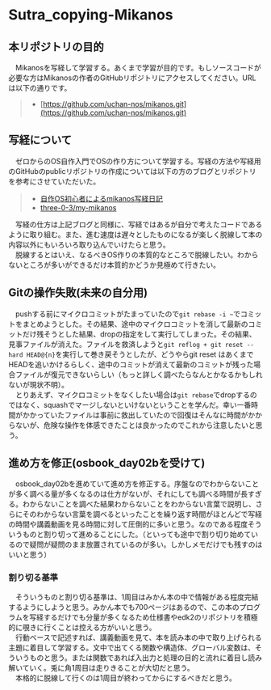 # Sutra_copying-Mikanos
## 本リポジトリの目的  
　Mikanosを写経して学習する。あくまで学習が目的です。もしソースコードが必要な方はMikanosの作者のGitHubリポジトリにアクセスしてください。URLは以下の通りです。  
> - [https://github.com/uchan-nos/mikanos.git](https://github.com/uchan-nos/mikanos.git)  

## 写経について
　ゼロからのOS自作入門でOSの作り方について学習する。写経の方法や写経用のGitHubのpublicリポジトリの作成については以下の方のブログとリポジトリを参考にさせていただいた。  
> - [自作OS初心者によるmikanos写経日記](https://zenn.dev/three/articles/2e736b8230e58b)  
> - [three-0-3/my-mikanos](https://github.com/three-0-3/my-mikanos)  

　写経の仕方は上記ブログと同様に、写経ではあるが自分で考えたコードであるように取り組む。また、進む速度は遅々としたものになるが楽しく脱線して本の内容以外にもいろいろ取り込んでいけたらと思う。  
　脱線するとはいえ、なるべきOS作りの本質的なところで脱線したい。わからないところが多いができるだけ本質的かどうか見極めて行きたい。

## Gitの操作失敗(未来の自分用)
　pushする前にマイクロコミットがたまっていたので```git rebase -i ~```でコミットをまとめようとした。その結果、途中のマイクロコミットを消して最新のコミットだけ残そうとした結果、dropの指定をして実行してしまった。その結果、見事ファイルが消えた。ファイルを救済しようと```git reflog + git reset --hard HEAD@{n}```を実行して巻き戻そうとしたが、どうやらgit reset はあくまでHEADを追いかけるらしく、途中のコミットが消えて最新のコミットが残った場合ファイルが復元できないらしい（もっと詳しく調べたらなんとかなるかもしれないが現状不明）。  
　とりあえず、マイクロコミットをなくしたい場合は```git rebase```でdropするのではなく、squashでマージしないといけないということを学んだ。幸い一番時間がかかっていたファイルは事前に救出していたので回復はそんなに時間がかからないが、危険な操作を体感できたことは良かったのでこれから注意したいと思う。

## 進め方を修正(osbook_day02bを受けて)
　osbook_day02bを進めていて進め方を修正する。序盤なのでわからないことが多く調べる量が多くなるのは仕方がないが、それにしても調べる時間が長すぎる。わからないことを調べた結果わからないことをわからない言葉で説明し、さらにそのわからない言葉を調べるといったことを繰り返す時間がほとんどで写経の時間や講義動画を見る時間に対して圧倒的に多いと思う。なのである程度そういうものと割り切って進めることにした。（といっても途中で割り切り始めているので疑問が疑問のまま放置されているのが多い。しかしメモだけでも残すのはいいと思う）

### 割り切る基準
　そういうものと割り切る基準は、1周目はみかん本の中で情報がある程度完結するようにしようと思う。みかん本でも700ページはあるので、この本のプログラムを写経するだけでも分量が多くなるため仕様書やedk2のリポジトリを積極的に覗きに行くことは控える方がいいと思う。  
　行動ベースで記述すれば、講義動画を見て、本を読み本の中で取り上げられる主題に着目して学習する。文中で出てくる関数や構造体、グローバル変数は、そういうものと思う。または関数であれば入出力と処理の目的と流れに着目し読み解いていく。兎に角1周目は走りきることが大切だと思う。  
　本格的に脱線して行くのは1周目が終わってからにするべきだと思う。